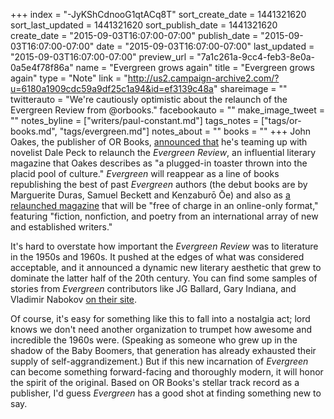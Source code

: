 +++
index = "-JyKShCdnooG1qtACq8T"
sort_create_date = 1441321620
sort_last_updated = 1441321620
sort_publish_date = 1441321620
create_date = "2015-09-03T16:07:00-07:00"
publish_date = "2015-09-03T16:07:00-07:00"
date = "2015-09-03T16:07:00-07:00"
last_updated = "2015-09-03T16:07:00-07:00"
preview_url = "7a1c261a-9cc4-feb3-8e0a-0a5e4f78f86a"
name = "Evergreen grows again"
title = "Evergreen grows again"
type = "Note"
link = "http://us2.campaign-archive2.com/?u=6180a1909cdc59a9df25c1a94&id=ef3139c48a"
shareimage = ""
twitterauto = "We're cautiously optimistic about the relaunch of the Evergreen Review from @orbooks."
facebookauto = ""
make_image_tweet = ""
notes_byline = ["writers/paul-constant.md"]
tags_notes = ["tags/or-books.md", "tags/evergreen.md"]
notes_about = ""
books = ""
+++
John Oakes, the publisher of OR Books, [announced that](http://us2.campaign-archive2.com/?u=6180a1909cdc59a9df25c1a94&id=ef3139c48a) he's teaming up with novelist Dale Peck to relaunch the *Evergreen Review*, an influential literary magazine that Oakes describes as "a plugged-in toaster thrown into the placid pool of culture." *Evergreen* will reappear as a line of books republishing the best of past *Evergreen* authors (the debut books are by Marguerite Duras, Samuel Beckett and Kenzaburō Ōe) and also as [a relaunched magazine](http://www.evergreenreview.com/) that will be "free of charge in an online-only format," featuring "fiction, nonfiction, and poetry from an international array of new and established writers."

It's hard to overstate how important the *Evergreen Review* was to literature in the 1950s and 1960s. It pushed at the edges of what was considered acceptable, and it announced a dynamic new literary aesthetic that grew to dominate the latter half of the 20th century. You can find some samples of stories from *Evergreen* contributors like JG Ballard, Gary Indiana, and Vladimir Nabokov [on their site](http://www.evergreenreview.com/).

Of course, it's easy for something like this to fall into a nostalgia act; lord knows we don't need another organization to trumpet how awesome and incredible the 1960s were. (Speaking as someone who grew up in the shadow of the Baby Boomers, that generation has already exhausted their supply of self-aggrandizement.) But if this new incarnation of *Evergreen* can become something forward-facing and thoroughly modern, it will honor the spirit of the original. Based on OR Books's stellar track record as a publisher, I'd guess *Evergreen* has a good shot at finding something new to say.